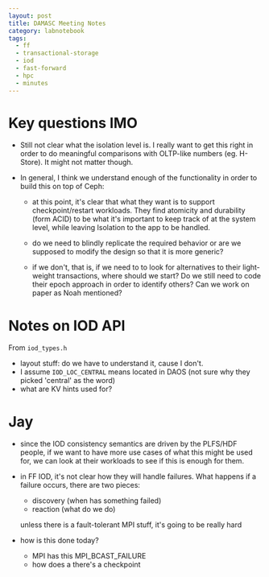 ```yaml
---
layout: post
title: DAMASC Meeting Notes
category: labnotebook
tags:
  - ff
  - transactional-storage
  - iod
  - fast-forward
  - hpc
  - minutes
---
```


# Key questions IMO

  - Still not clear what the isolation level is. I really want to get this right in order to do 
    meaningful comparisons with OLTP-like numbers (eg. H-Store). It might not matter though.

  - In general, I think we understand enough of the functionality in order to build this on top of 
    Ceph:

      - at this point, it's clear that what they want is to support checkpoint/restart workloads. 
        They find atomicity and durability (form ACID) to be what it's important to keep track of at 
        the system level, while leaving Isolation to the app to be handled.

      - do we need to blindly replicate the required behavior or are we supposed to modify the 
        design so that it is more generic?

      - if we don't, that is, if we need to to look for alternatives to their light-weight 
        transactions, where should we start? Do we still need to code their epoch approach in order 
        to identify others? Can we work on paper as Noah mentioned?

# Notes on IOD API

From `iod_types.h`

  - layout stuff: do we have to understand it, cause I don't.
  - I assume `IOD_LOC_CENTRAL` means located in DAOS (not sure why they picked 'central' as the 
    word)
  - what are KV hints used for?


# Jay

  - since the IOD consistency semantics are driven by the PLFS/HDF people, if we want to have more 
    use cases of what this might be used for, we can look at their workloads to see if this is 
    enough for them.

  - in FF IOD, it's not clear how they will handle failures. What happens if a failure occurs, there 
    are two pieces:

      - discovery (when has something failed)
      - reaction (what do we do)

    unless there is a fault-tolerant MPI stuff, it's going to be really hard

  - how is this done today?

      - MPI has this MPI_BCAST_FAILURE
      - how does a there's a checkpoint
